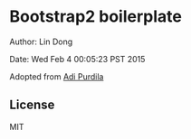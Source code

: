 # Bootstrap2 boilerplate

Author: Lin Dong

Date: Wed Feb  4 00:05:23 PST 2015

Adopted from [Adi Purdila](http://tutsplus.com/authors/adi-purdila)

## License

MIT
